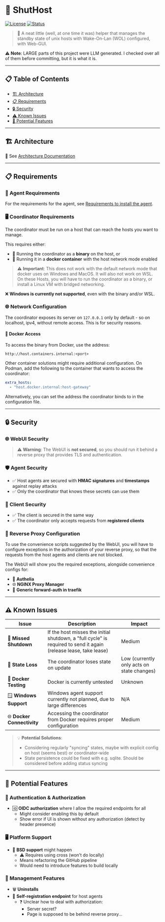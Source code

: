 # 🔌 ShutHost

[![License](https://img.shields.io/badge/license-MIT-blue.svg)](LICENSE)
[![Status](https://img.shields.io/badge/status-active-success.svg)]()

> 🚀 A neat little (well, at one time it was) helper that manages the standby state of unix hosts with Wake-On-Lan (WOL) configured, with Web-GUI.

⚠️ **Note**: LARGE parts of this project were LLM generated. I checked over all of them before committing, but it is what it is.

---

## 📋 Table of Contents

- [🏗️ Architecture](#️-architecture)
- [📋 Requirements](#-requirements)
- [🔒 Security](#-security)
- [⚠️ Known Issues](#️-known-issues)
- [🚀 Potential Features](#-potential-features)

---

## 🏗️ Architecture

📖 See [Architecture Documentation](coordinator/assets/architecture.md)

---

## 📋 Requirements

### 🤖 Agent Requirements
For the requirements for the agent, see [Requirements to install the agent](coordinator/assets/agent_install_requirements_gotchas.md).

### 🖥️ Coordinator Requirements

The coordinator must be run on a host that can reach the hosts you want to manage.

This requires either:
- 🔧 Running the coordinator as a **binary** on the host, or
- 🐳 Running it in a **docker container** with the host network mode enabled

> ⚠️ **Important**: This does not work with the default network mode that docker uses on Windows and MacOS. It will also not work on WSL. On these Hosts, you will have to run the coordinator as a binary, or install a Linux VM with bridged networking.

❌ **Windows is currently not supported**, even with the binary and/or WSL.

### 🌐 Network Configuration

The coordinator exposes its server on `127.0.0.1` only by default - so on localhost, ipv4, without remote access. This is for security reasons.

#### 🐳 Docker Access
To access the binary from Docker, use the address:
```
http://host.containers.internal:<port>
```

Other container solutions might require additional configuration. On Podman, add the following to the container that wants to access the coordinator:
```yaml
extra_hosts:
  - "host.docker.internal:host-gateway"
```

Alternatively, you can set the address the coordinator binds to in the configuration file.

---

## 🔒 Security

### 🌐 WebUI Security
> ⚠️ **Warning**: The WebUI is **not secured**, so you should run it behind a reverse proxy that provides TLS and authentication.

### 🛡️ Agent Security
- ✅ Host agents are secured with **HMAC signatures** and **timestamps** against replay attacks
- ✅ Only the coordinator that knows these secrets can use them

### 🔐 Client Security
- ✅ The client is secured in the same way
- ✅ The coordinator only accepts requests from **registered clients**

### 🔧 Reverse Proxy Configuration
To use the convenience scripts suggested by the WebUI, you will have to configure exceptions in the authorization of your reverse proxy, so that the requests from the host agents and clients are not blocked. 

The WebUI will show you the required exceptions, alongside convenience configs for:
- 🔑 **Authelia**
- 🌐 **NGINX Proxy Manager** 
- 🚦 **Generic forward-auth in traefik**

---

## ⚠️ Known Issues

| Issue | Description | Impact |
|-------|-------------|---------|
| 🔄 **Missed Shutdown** | If the host misses the initial shutdown, a "full cycle" is required to send it again (release lease, take lease) | Medium |
| 💾 **State Loss** | The coordinator loses state on update | Low (currently only acts on state changes) |
| 🐳 **Docker Testing** | Docker is currently untested | Unknown |
| 🪟 **Windows Support** | Windows agent support currently not planned, due to large differences | N/A |
| 🌐 **Docker Connectivity** | Accessing the coordinator from Docker requires proper configuration | Medium |

> 💡 **Potential Solutions**: 
> - Considering regularly "syncing" states, maybe with explicit config on host (seems best) or coordinator-wide
> - State persistence could be fixed with e.g. sqlite. Should be considered before adding status syncing

---

## 🚀 Potential Features

### 🔐 Authentication & Authorization
- 🆔 **OIDC authorization** where I allow the required endpoints for all
  - Might consider enabling this by default
  - Show error if UI is shown without any authorization (detect by header presence)

### 🖥️ Platform Support
- 🐡 **BSD support** might happen
  - ⚠️ Requires using cross (won't do locally)
  - Means refactoring the GitHub pipeline
  - Would need to introduce features to build locally

### 🔧 Management Features
- 🗑️ **Uninstalls**
- 📝 **Self-registration endpoint** for host agents
  - ❓ Unclear how to deal with authorization:
    - Server secret?
    - Page is supposed to be behind reverse proxy...
